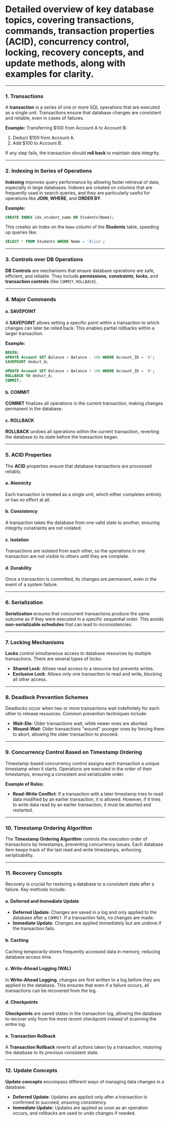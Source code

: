 # Detailed overview of key database topics, covering transactions, commands, transaction properties (ACID), concurrency control, locking, recovery concepts, and update methods, along with examples for clarity.

---

### 1. **Transactions**

A **transaction** is a series of one or more SQL operations that are executed as a single unit. Transactions ensure that database changes are consistent and reliable, even in cases of failures.

**Example:** Transferring $100 from Account A to Account B:

1. Deduct $100 from Account A.
2. Add $100 to Account B.

If any step fails, the transaction should **roll back** to maintain data integrity.

---

### 2. **Indexing in Series of Operations**

**Indexing** improves query performance by allowing faster retrieval of data, especially in large databases. Indexes are created on columns that are frequently used in search queries, and they are particularly useful for operations like **JOIN**, **WHERE**, and **ORDER BY**.

**Example:**

```sql
CREATE INDEX idx_student_name ON Students(Name);
```

This creates an index on the `Name` column of the **Students** table, speeding up queries like:

```sql
SELECT * FROM Students WHERE Name = 'Alice';
```

---

### 3. **Controls over DB Operations**

**DB Controls** are mechanisms that ensure database operations are safe, efficient, and reliable. They include **permissions**, **constraints**, **locks**, and **transaction controls** (like `COMMIT`, `ROLLBACK`).

---

### 4. **Major Commands**

#### a. **SAVEPOINT**

A **SAVEPOINT** allows setting a specific point within a transaction to which changes can later be rolled back. This enables partial rollbacks within a larger transaction.

**Example:**

```sql
BEGIN;
UPDATE Account SET Balance = Balance - 100 WHERE Account_ID = 'A';
SAVEPOINT deduct_A;

UPDATE Account SET Balance = Balance + 100 WHERE Account_ID = 'B';
ROLLBACK TO deduct_A;
COMMIT;
```

#### b. **COMMIT**

**COMMIT** finalizes all operations in the current transaction, making changes permanent in the database.

#### c. **ROLLBACK**

**ROLLBACK** undoes all operations within the current transaction, reverting the database to its state before the transaction began.

---

### 5. **ACID Properties**

The **ACID** properties ensure that database transactions are processed reliably.

#### a. **Atomicity**

Each transaction is treated as a single unit, which either completes entirely or has no effect at all.

#### b. **Consistency**

A transaction takes the database from one valid state to another, ensuring integrity constraints are not violated.

#### c. **Isolation**

Transactions are isolated from each other, so the operations in one transaction are not visible to others until they are complete.

#### d. **Durability**

Once a transaction is committed, its changes are permanent, even in the event of a system failure.

---

### 6. **Serialization**

**Serialization** ensures that concurrent transactions produce the same outcome as if they were executed in a specific sequential order. This avoids **non-serializable schedules** that can lead to inconsistencies.

---

### 7. **Locking Mechanisms**

**Locks** control simultaneous access to database resources by multiple transactions. There are several types of locks:

- **Shared Lock**: Allows read access to a resource but prevents writes.
- **Exclusive Lock**: Allows only one transaction to read and write, blocking all other access.

---

### 8. **Deadlock Prevention Schemes**

Deadlocks occur when two or more transactions wait indefinitely for each other to release resources. Common prevention techniques include:

- **Wait-Die**: Older transactions wait, while newer ones are aborted.
- **Wound-Wait**: Older transactions "wound" younger ones by forcing them to abort, allowing the older transaction to proceed.

---

### 9. **Concurrency Control Based on Timestamp Ordering**

Timestamp-based concurrency control assigns each transaction a unique timestamp when it starts. Operations are executed in the order of their timestamps, ensuring a consistent and serializable order.

**Example of Rules:**

- **Read-Write Conflict**: If a transaction with a later timestamp tries to read data modified by an earlier transaction, it is allowed. However, if it tries to write data read by an earlier transaction, it must be aborted and restarted.

---

### 10. **Timestamp Ordering Algorithm**

The **Timestamp Ordering Algorithm** controls the execution order of transactions by timestamps, preventing concurrency issues. Each database item keeps track of the last read and write timestamps, enforcing serializability.

---

### 11. **Recovery Concepts**

Recovery is crucial for restoring a database to a consistent state after a failure. Key methods include:

#### a. **Deferred and Immediate Update**

- **Deferred Update**: Changes are saved in a log and only applied to the database after a `COMMIT`. If a transaction fails, no changes are made.
- **Immediate Update**: Changes are applied immediately but are undone if the transaction fails.

#### b. **Caching**

Caching temporarily stores frequently accessed data in memory, reducing database access time.

#### c. **Write-Ahead Logging (WAL)**

In **Write-Ahead Logging**, changes are first written to a log before they are applied to the database. This ensures that even if a failure occurs, all transactions can be recovered from the log.

#### d. **Checkpoints**

**Checkpoints** are saved states in the transaction log, allowing the database to recover only from the most recent checkpoint instead of scanning the entire log.

#### e. **Transaction Rollback**

A **Transaction Rollback** reverts all actions taken by a transaction, restoring the database to its previous consistent state.

---

### 12. **Update Concepts**

**Update concepts** encompass different ways of managing data changes in a database:

- **Deferred Update**: Updates are applied only after a transaction is confirmed to succeed, ensuring consistency.
- **Immediate Update**: Updates are applied as soon as an operation occurs, and rollbacks are used to undo changes if needed.
